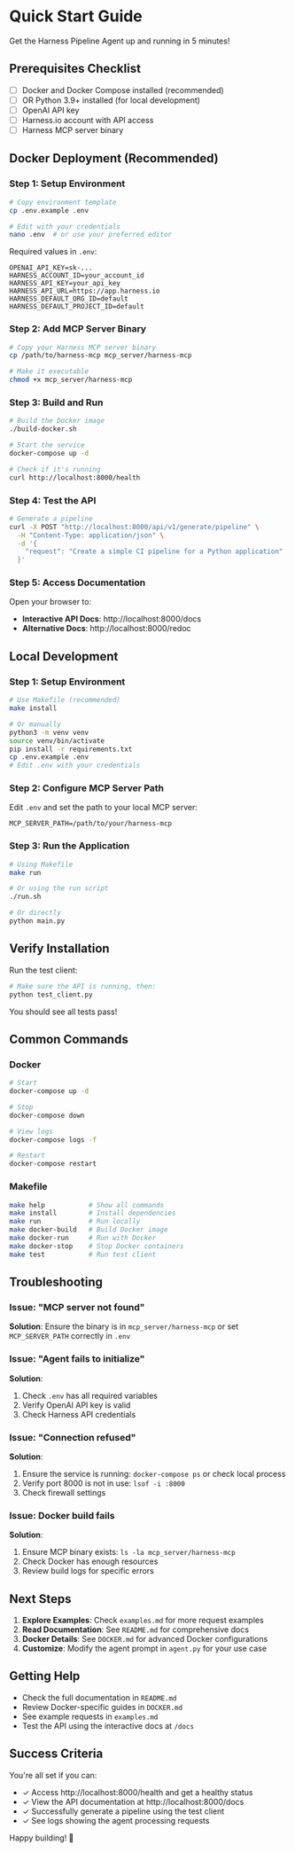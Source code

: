 # Quick Start Guide

Get the Harness Pipeline Agent up and running in 5 minutes!

## Prerequisites Checklist

- [ ] Docker and Docker Compose installed (recommended)
- [ ] OR Python 3.9+ installed (for local development)
- [ ] OpenAI API key
- [ ] Harness.io account with API access
- [ ] Harness MCP server binary

## Docker Deployment (Recommended)

### Step 1: Setup Environment

```bash
# Copy environment template
cp .env.example .env

# Edit with your credentials
nano .env  # or use your preferred editor
```

Required values in `.env`:
```env
OPENAI_API_KEY=sk-...
HARNESS_ACCOUNT_ID=your_account_id
HARNESS_API_KEY=your_api_key
HARNESS_API_URL=https://app.harness.io
HARNESS_DEFAULT_ORG_ID=default
HARNESS_DEFAULT_PROJECT_ID=default
```

### Step 2: Add MCP Server Binary

```bash
# Copy your Harness MCP server binary
cp /path/to/harness-mcp mcp_server/harness-mcp

# Make it executable
chmod +x mcp_server/harness-mcp
```

### Step 3: Build and Run

```bash
# Build the Docker image
./build-docker.sh

# Start the service
docker-compose up -d

# Check if it's running
curl http://localhost:8000/health
```

### Step 4: Test the API

```bash
# Generate a pipeline
curl -X POST "http://localhost:8000/api/v1/generate/pipeline" \
  -H "Content-Type: application/json" \
  -d '{
    "request": "Create a simple CI pipeline for a Python application"
  }'
```

### Step 5: Access Documentation

Open your browser to:
- **Interactive API Docs**: http://localhost:8000/docs
- **Alternative Docs**: http://localhost:8000/redoc

## Local Development

### Step 1: Setup Environment

```bash
# Use Makefile (recommended)
make install

# Or manually
python3 -m venv venv
source venv/bin/activate
pip install -r requirements.txt
cp .env.example .env
# Edit .env with your credentials
```

### Step 2: Configure MCP Server Path

Edit `.env` and set the path to your local MCP server:
```env
MCP_SERVER_PATH=/path/to/your/harness-mcp
```

### Step 3: Run the Application

```bash
# Using Makefile
make run

# Or using the run script
./run.sh

# Or directly
python main.py
```

## Verify Installation

Run the test client:

```bash
# Make sure the API is running, then:
python test_client.py
```

You should see all tests pass!

## Common Commands

### Docker

```bash
# Start
docker-compose up -d

# Stop
docker-compose down

# View logs
docker-compose logs -f

# Restart
docker-compose restart
```

### Makefile

```bash
make help           # Show all commands
make install        # Install dependencies
make run            # Run locally
make docker-build   # Build Docker image
make docker-run     # Run with Docker
make docker-stop    # Stop Docker containers
make test           # Run test client
```

## Troubleshooting

### Issue: "MCP server not found"

**Solution**: Ensure the binary is in `mcp_server/harness-mcp` or set `MCP_SERVER_PATH` correctly in `.env`

### Issue: "Agent fails to initialize"

**Solution**: 
1. Check `.env` has all required variables
2. Verify OpenAI API key is valid
3. Check Harness API credentials

### Issue: "Connection refused"

**Solution**:
1. Ensure the service is running: `docker-compose ps` or check local process
2. Verify port 8000 is not in use: `lsof -i :8000`
3. Check firewall settings

### Issue: Docker build fails

**Solution**:
1. Ensure MCP binary exists: `ls -la mcp_server/harness-mcp`
2. Check Docker has enough resources
3. Review build logs for specific errors

## Next Steps

1. **Explore Examples**: Check `examples.md` for more request examples
2. **Read Documentation**: See `README.md` for comprehensive docs
3. **Docker Details**: See `DOCKER.md` for advanced Docker configurations
4. **Customize**: Modify the agent prompt in `agent.py` for your use case

## Getting Help

- Check the full documentation in `README.md`
- Review Docker-specific guides in `DOCKER.md`
- See example requests in `examples.md`
- Test the API using the interactive docs at `/docs`

## Success Criteria

You're all set if you can:
- ✓ Access http://localhost:8000/health and get a healthy status
- ✓ View the API documentation at http://localhost:8000/docs
- ✓ Successfully generate a pipeline using the test client
- ✓ See logs showing the agent processing requests

Happy building! 🚀
